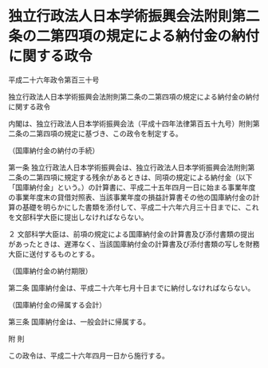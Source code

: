 # 独立行政法人日本学術振興会法附則第二条の二第四項の規定による納付金の納付に関する政令

平成二十六年政令第百三十号

独立行政法人日本学術振興会法附則第二条の二第四項の規定による納付金の納付に関する政令

内閣は、独立行政法人日本学術振興会法（平成十四年法律第百五十九号）附則第二条の二第四項の規定に基づき、この政令を制定する。

（国庫納付金の納付の手続）

第一条 独立行政法人日本学術振興会は、独立行政法人日本学術振興会法附則第二条の二第四項に規定する残余があるときは、同項の規定による納付金（以下「国庫納付金」という。）の計算書に、平成二十五年四月一日に始まる事業年度の事業年度末の貸借対照表、当該事業年度の損益計算書その他の国庫納付金の計算の基礎を明らかにした書類を添付して、平成二十六年六月三十日までに、これを文部科学大臣に提出しなければならない。

２ 文部科学大臣は、前項の規定による国庫納付金の計算書及び添付書類の提出があったときは、遅滞なく、当該国庫納付金の計算書及び添付書類の写しを財務大臣に送付するものとする。

（国庫納付金の納付期限）

第二条 国庫納付金は、平成二十六年七月十日までに納付しなければならない。

（国庫納付金の帰属する会計）

第三条 国庫納付金は、一般会計に帰属する。

附 則

この政令は、平成二十六年四月一日から施行する。
